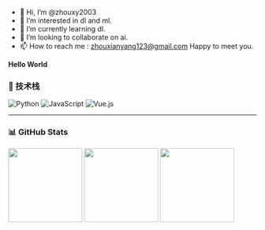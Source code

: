 - 👋 Hi, I’m @zhouxy2003
- 👀 I’m interested in dl and ml.
- 🌱 I’m currently learning dl.
- 💞️ I’m looking to collaborate on ai.
- 📫 How to reach me : zhouxianyang123@gmail.com
Happy to meet you.

**Hello World**

### 🚀 技术栈

![Python](https://img.shields.io/badge/Python-3776AB?style=for-the-badge&logo=python&logoColor=white)
![JavaScript](https://img.shields.io/badge/JavaScript-F7DF1E?style=for-the-badge&logo=javascript&logoColor=black)
![Vue.js](https://img.shields.io/badge/Vue.js-4FC08D?style=for-the-badge&logo=vue.js&logoColor=white)

---

### 📊 GitHub Stats

<div align="left">
  <img src="https://github-readme-stats.vercel.app/api?username=zhouxy2003&hide_title=true&show_icons=true&count_private=true&hide_border=false&locale=en" height="150" />
  <img src="https://github-readme-stats.vercel.app/api/top-langs?username=zhouxy2003&layout=compact&card_width=320&langs_count=8&hide_border=false" height="150" />
  <img src="https://streak-stats.demolab.com?user=zhouxy2003&locale=en&mode=daily&hide_border=false&border_radius=5" height="150" />
</div>
